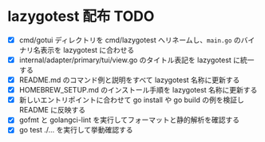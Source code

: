 # lazygotest 配布 TODO

- [x] cmd/gotui ディレクトリを cmd/lazygotest へリネームし、`main.go` のバイナリ名表示を lazygotest に合わせる
- [x] internal/adapter/primary/tui/view.go のタイトル表記を lazygotest に統一する
- [x] README.md のコマンド例と説明をすべて lazygotest 名称に更新する
- [x] HOMEBREW_SETUP.md のインストール手順を lazygotest 名称に更新する
- [x] 新しいエントリポイントに合わせて go install や go build の例を検証し README に反映する
- [x] gofmt と golangci-lint を実行してフォーマットと静的解析を確認する
- [x] go test ./... を実行して挙動確認する
